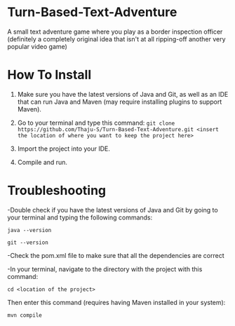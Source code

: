 # Turn-Based-Text-Adventure
A small text adventure game where you play as a border inspection officer (definitely a completely original idea that isn't at all ripping-off another very popular video game)

# How To Install
1. Make sure you have the latest versions of Java and Git, as well as an IDE that can run Java and Maven (may require installing plugins to support Maven).

2. Go to your terminal and type this command:
`git clone https://github.com/Thaju-S/Turn-Based-Text-Adventure.git <insert the location of where you want to keep the project here>`

3. Import the project into your IDE.

4. Compile and run.

# Troubleshooting
-Double check if you have the latest versions of Java and Git by going to your terminal and typing the following commands:

`java --version`

`git --version`

-Check the pom.xml file to make sure that all the dependencies are correct

-In your terminal, navigate to the directory with the project with this command:

`cd <location of the project>`

Then enter this command (requires having Maven installed in your system):

`mvn compile`